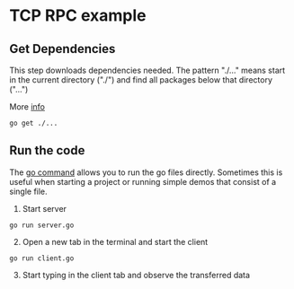 # TCP RPC example

## Get Dependencies

This step downloads dependencies needed. The pattern "./..." means start in the
current directory ("./") and find all packages below that directory ("...")

More [info](https://golang.org/doc/articles/go_command.html#tmp_3)

```
go get ./...
```

## Run the code

The [go command](https://golang.org/cmd/go/) allows you to run the go files
directly. Sometimes this is useful when starting a project or running simple
demos that consist of a single file.

1. Start server

```
go run server.go
```

2. Open a new tab in the terminal and start the client

```
go run client.go
```

3. Start typing in the client tab and observe the transferred data
